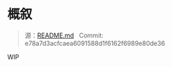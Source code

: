 # 概叙

> 源：[README.md](https://github.com/rust-embedded/discovery/blob/master/src/06-hello-world/README.md) &nbsp; Commit: e78a7d3acfcaea6091588d1f6162f6989e80de36


WIP
